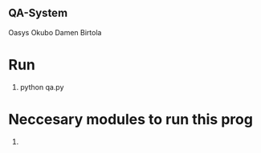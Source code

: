 ## QA-System

Oasys Okubo
Damen Birtola

# Run
1. python qa.py


# Neccesary modules to run this prog
1. 
